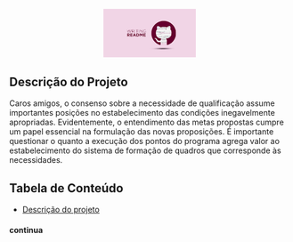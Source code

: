 <!-- Comentario Ctrl + k + c

![descrição](./img/git.png) -->

<p align="center" width="100%">
    <img src="./img/git.png" width="33%">
</p>

<!-- # Cabeçalho Markdown
###### Cabeçalho Markdown

<h1>Cabeçalho HTML</h1>
<h6>Cabeçalho HTML</h6> -->

## Descrição do Projeto
<p align="left">
Caros amigos, o consenso sobre a necessidade de qualificação assume importantes posições no estabelecimento das condições inegavelmente apropriadas. Evidentemente, o entendimento das metas propostas cumpre um papel essencial na formulação das novas proposições. É importante questionar o quanto a execução dos pontos do programa agrega valor ao estabelecimento do sistema de formação de quadros que corresponde às necessidades.
</p>

## Tabela de Conteúdo

<ul id="menu" align="left">
    <li><a href="#">Descrição do projeto</a></li>
</ul>

#### continua